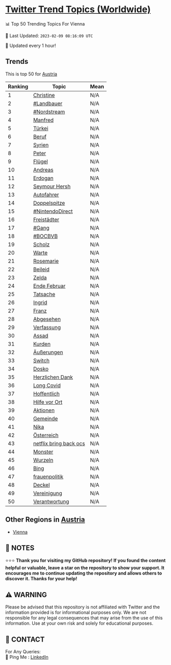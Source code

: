 [Twitter Trend Topics (Worldwide)](https://github.com/ErcinDedeoglu/Twitter-Trend-Topics)
==========


📊 Top 50 Trending Topics For Vienna

📆 Last Updated: `2023-02-09 08:16:09 UTC`

🔧 Updated every 1 hour!


## Trends

This is top 50 for [Austria](</Austria>)

| Ranking | Topic | Mean |
| ------- | ------------ | ------------ |
| 1 | [Christine](http://twitter.com/search?q=Christine) | N/A |
| 2 | [#Landbauer](http://twitter.com/search?q=%23Landbauer) | N/A |
| 3 | [#Nordstream](http://twitter.com/search?q=%23Nordstream) | N/A |
| 4 | [Manfred](http://twitter.com/search?q=Manfred) | N/A |
| 5 | [Türkei](http://twitter.com/search?q=T%c3%bcrkei) | N/A |
| 6 | [Beruf](http://twitter.com/search?q=Beruf) | N/A |
| 7 | [Syrien](http://twitter.com/search?q=Syrien) | N/A |
| 8 | [Peter](http://twitter.com/search?q=Peter) | N/A |
| 9 | [Flügel](http://twitter.com/search?q=Fl%c3%bcgel) | N/A |
| 10 | [Andreas](http://twitter.com/search?q=Andreas) | N/A |
| 11 | [Erdogan](http://twitter.com/search?q=Erdogan) | N/A |
| 12 | [Seymour Hersh](http://twitter.com/search?q=Seymour+Hersh) | N/A |
| 13 | [Autofahrer](http://twitter.com/search?q=Autofahrer) | N/A |
| 14 | [Doppelspitze](http://twitter.com/search?q=Doppelspitze) | N/A |
| 15 | [#NintendoDirect](http://twitter.com/search?q=%23NintendoDirect) | N/A |
| 16 | [Freistädter](http://twitter.com/search?q=Freist%c3%a4dter) | N/A |
| 17 | [#Gang](http://twitter.com/search?q=%23Gang) | N/A |
| 18 | [#BOCBVB](http://twitter.com/search?q=%23BOCBVB) | N/A |
| 19 | [Scholz](http://twitter.com/search?q=Scholz) | N/A |
| 20 | [Warte](http://twitter.com/search?q=Warte) | N/A |
| 21 | [Rosemarie](http://twitter.com/search?q=Rosemarie) | N/A |
| 22 | [Beileid](http://twitter.com/search?q=Beileid) | N/A |
| 23 | [Zelda](http://twitter.com/search?q=Zelda) | N/A |
| 24 | [Ende Februar](http://twitter.com/search?q=Ende+Februar) | N/A |
| 25 | [Tatsache](http://twitter.com/search?q=Tatsache) | N/A |
| 26 | [Ingrid](http://twitter.com/search?q=Ingrid) | N/A |
| 27 | [Franz](http://twitter.com/search?q=Franz) | N/A |
| 28 | [Abgesehen](http://twitter.com/search?q=Abgesehen) | N/A |
| 29 | [Verfassung](http://twitter.com/search?q=Verfassung) | N/A |
| 30 | [Assad](http://twitter.com/search?q=Assad) | N/A |
| 31 | [Kurden](http://twitter.com/search?q=Kurden) | N/A |
| 32 | [Äußerungen](http://twitter.com/search?q=%c3%84u%c3%9ferungen) | N/A |
| 33 | [Switch](http://twitter.com/search?q=Switch) | N/A |
| 34 | [Dosko](http://twitter.com/search?q=Dosko) | N/A |
| 35 | [Herzlichen Dank](http://twitter.com/search?q=Herzlichen+Dank) | N/A |
| 36 | [Long Covid](http://twitter.com/search?q=Long+Covid) | N/A |
| 37 | [Hoffentlich](http://twitter.com/search?q=Hoffentlich) | N/A |
| 38 | [Hilfe vor Ort](http://twitter.com/search?q=Hilfe+vor+Ort) | N/A |
| 39 | [Aktionen](http://twitter.com/search?q=Aktionen) | N/A |
| 40 | [Gemeinde](http://twitter.com/search?q=Gemeinde) | N/A |
| 41 | [Nika](http://twitter.com/search?q=Nika) | N/A |
| 42 | [Österreich](http://twitter.com/search?q=%c3%96sterreich) | N/A |
| 43 | [netflix bring back ocs](http://twitter.com/search?q=netflix+bring+back+ocs) | N/A |
| 44 | [Monster](http://twitter.com/search?q=Monster) | N/A |
| 45 | [Wurzeln](http://twitter.com/search?q=Wurzeln) | N/A |
| 46 | [Bing](http://twitter.com/search?q=Bing) | N/A |
| 47 | [frauenpolitik](http://twitter.com/search?q=frauenpolitik) | N/A |
| 48 | [Deckel](http://twitter.com/search?q=Deckel) | N/A |
| 49 | [Vereinigung](http://twitter.com/search?q=Vereinigung) | N/A |
| 50 | [Verantwortung](http://twitter.com/search?q=Verantwortung) | N/A |



## Other Regions in [Austria](</Austria>)

* [Vienna](</Austria/Vienna.md>)



## 📝 NOTES

⭐⭐⭐ **Thank you for visiting my GitHub repository! If you found the content helpful or valuable, leave a star on the repository to show your support. It encourages me to continue updating the repository and allows others to discover it. Thanks for your help!**


## ⚠️ WARNING

Please be advised that this repository is not affiliated with Twitter and the information provided is for informational purposes only. We are not responsible for any legal consequences that may arise from the use of this information. Use at your own risk and solely for educational purposes.


## 📨 CONTACT

 For Any Queries:  
            🏓 Ping Me : [LinkedIn](https://www.linkedin.com/in/ercindedeoglu/)
